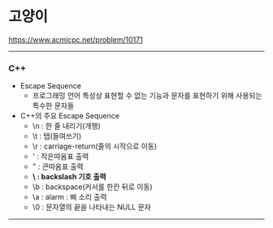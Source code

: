 # 고양이

https://www.acmicpc.net/problem/10171

<hr> 

### C++
* Escape Sequence
  * 프로그래밍 언어 특성상 표현할 수 없는 기능과 문자를 표현하기 위해 사용되는 특수한 문자들
* C++의 주요 Escape Sequence
  * \n : 한 줄 내리기(개행)
  * \t : 탭(들여쓰기)
  * \r : carriage-return(줄의 시작으로 이동) 
  * \' : 작은따옴표 출력
  * \" : 큰따옴표 출력
  * __\\ : backslash 기호 출력__
  * \b : backspace(커서를 한칸 뒤로 이동)
  * \a : alarm : 삐 소리 출력
  * \0 : 문자열의 끝을 나타내는 NULL 문자


<hr>
